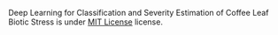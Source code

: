 Deep Learning for Classification and Severity Estimation of Coffee Leaf Biotic Stress is under [MIT License](https://spdx.org/licenses/MIT.html) license.